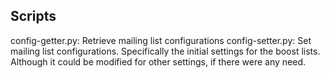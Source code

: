 
## Scripts

config-getter.py: Retrieve mailing list configurations
config-setter.py: Set mailing list configurations. Specifically the initial settings for the boost lists. Although it could be modified for other settings, if there were any need.
